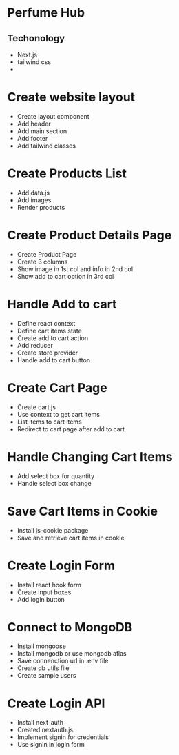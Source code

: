 # Perfume Hub

## Techonology

- Next.js
- tailwind css
-

# Create website layout

- Create layout component
- Add header
- Add main section
- Add footer
- Add tailwind classes

# Create Products List

- Add data.js
- Add images
- Render products

# Create Product Details Page

- Create Product Page
- Create 3 columns
- Show image in 1st col and info in 2nd col
- Show add to cart option in 3rd col

# Handle Add to cart

- Define react context
- Define cart items state
- Create add to cart action
- Add reducer
- Create store provider
- Handle add to cart button

# Create Cart Page

- Create cart.js
- Use context to get cart items
- List items to cart items
- Redirect to cart page after add to cart

# Handle Changing Cart Items

- Add select box for quantity
- Handle select box change

# Save Cart Items in Cookie

- Install js-cookie package
- Save and retrieve cart items in cookie

# Create Login Form

- Install react hook form
- Create input boxes
- Add login button

# Connect to MongoDB

- Install mongoose
- Install mongodb or use mongodb atlas
- Save connenction url in .env file
- Create db utils file
- Create sample users

# Create Login API

- Install next-auth
- Created nextauth.js
- Implement signin for credentials
- Use signin in login form
